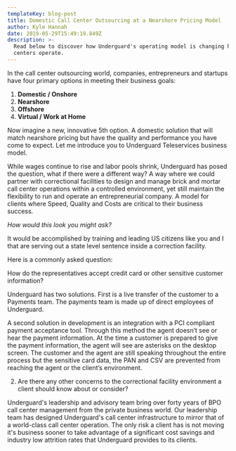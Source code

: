 ```yaml
---
templateKey: blog-post
title: Domestic Call Center Outsourcing at a Nearshore Pricing Model
author: Kyle Hannah
date: 2019-05-29T15:49:19.849Z
description: >-
  Read below to discover how Underguard's operating model is changing how call
  centers operate.
---
```

In the call center outsourcing world, companies, entrepreneurs and startups have four primary options in meeting their business goals:

1. **Domestic / Onshore**
2. **Nearshore**
3. **Offshore**
4. **Virtual / Work at Home**

Now imagine a new, innovative 5th option. A domestic solution that will match nearshore pricing but have the quality and performance you have come to expect. Let me introduce you to Underguard Teleservices business model.

While wages continue to rise and labor pools shrink, Underguard has posed the question, what if there were a different way? A way where we could partner with correctional facilities to design and manage brick and mortar call center operations within a controlled environment, yet still maintain the flexibility to run and operate an entrepreneurial company. A model for clients where Speed, Quality and Costs are critical to their business success.

_How would this look you might ask?_

It would be accomplished by training and leading US citizens like you and I that are serving out a state level sentence inside a correction facility.

Here is a commonly asked question:

How do the representatives accept credit card or other sensitive customer information?

Underguard has two solutions. First is a live transfer of the customer to a Payments team. The payments team is made up of direct employees of Underguard.

A second solution in development is an integration with a PCI compliant payment acceptance tool. Through this method the agent doesn’t see or hear the payment information. At the time a customer is prepared to give the payment information, the agent will see are asterisks on the desktop screen. The customer and the agent are still speaking throughout the entire process but the sensitive card data, the PAN and CSV are prevented from reaching the agent or the client’s environment.

2. Are there any other concerns to the correctional facility environment a client should know about or consider?

Underguard's leadership and advisory team bring over forty years of BPO call center management from the private business world. Our leadership team has designed Underguard's call center infrastructure to mirror that of a world-class call center operation. The only risk a client has is not moving it's business sooner to take advantage of a significant cost savings and industry low attrition rates that Underguard provides to its clients.
